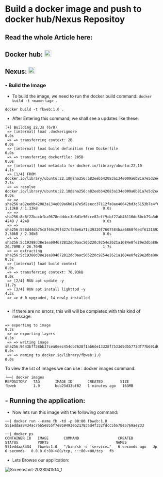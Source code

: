 <!-- <h1> Kubenetes Deployment using Argo CD </h1> -->
<h1> Build a docker image and push to docker hub/Nexus Repositoy </h1>

## Read the whole Article here: 
## Docker hub: <a href = "https://medium.com/@sagarkrp/docker-chapter-2-build-and-push-your-first-docker-image-7d7f9d71f1ca" target ="_blank"><img src = "https://img.shields.io/badge/medium-%23E4405G.svg?&style=for-the-badge&logo=medium&logoColor=black&white" height="22px"></a>

## Nexus: <a href = "https://medium.com/@sagarkrp/how-to-push-docker-images-to-nexus-repository-using-jenkins-4cc77d247a65" target ="_blank"><img src = "https://img.shields.io/badge/medium-%23E4405G.svg?&style=for-the-badge&logo=medium&logoColor=black&white" height="22px"></a>

<h3>- Build the Image </h3>

- To build the image, we need to run the docker build command: ```docker build -t <name:tag> . ```

```docker build -t fbweb:1.0 . ```

- After Entering this command, we shall see a updates like these:

``` └──| docker build -t fbweb:1.0 .
[+] Building 22.3s (6/8)                                                                                                         
 => [internal] load .dockerignore                                                                                           0.0s
 => => transferring context: 2B                                                                                             0.0s
 => [internal] load build definition from Dockerfile                                                                        0.0s
 => => transferring dockerfile: 205B                                                                                        0.0s
 => [internal] load metadata for docker.io/library/ubuntu:22.10                                                             4.1s
 => [1/4] FROM docker.io/library/ubuntu:22.10@sha256:a82eebb42083a134e009a6b81a7e5d2eecc37112fa8ae40642bd3c5153b7e4f0       2.3s
 => => resolve docker.io/library/ubuntu:22.10@sha256:a82eebb42083a134e009a6b81a7e5d2eecc37112fa8ae40642bd3c5153b7e4f0       0.0s
 => => sha256:a82eebb42083a134e009a6b81a7e5d2eecc37112fa8ae40642bd3c5153b7e4f0 1.13kB / 1.13kB                              0.0s
 => => sha256:8c8f22bacbfba9678edddcc3b6d1e56cce02eff9cbf27ab46116de30cb79a3d6 424B / 424B                                  0.0s
 => => sha256:558d44db75c8f69c29f427cf88e6a71c39320f7607584baa6860f6e4f6121892 2.30kB / 2.30kB                              0.0s
 => => sha256:5c19388d38e1ea904672812dd0aac505220c9254e2621a1684e0fe29e2dba80e 26.70MB / 26.70MB                            1.7s
 => => extracting sha256:5c19388d38e1ea904672812dd0aac505220c9254e2621a1684e0fe29e2dba80e                                   0.5s
 => [internal] load build context                                                                                           0.0s
 => => transferring context: 76.93kB                                                                                        0.0s
 => [2/4] RUN apt update -y                                                                                                11.7s
 => [3/4] RUN apt install lighttpd -y                                                                                       4.2s 
 => => # 0 upgraded, 14 newly installed
 
 ```

- If there are no errors, this will will be completed with this kind of message:

```
=> exporting to image                                                                                                      0.3s 
 => => exporting layers                                                                                                     0.3s 
 => => writing image sha256:9443bff58bb37cea0eec454cb7628f1ab6de13328f7533d9d55772df77b691d6                                0.0s 
 => => naming to docker.io/library/fbweb:1.0                                                                                0.0s 
```

To view the list of Images we can use : docker images command.

``` 
└──| docker images
REPOSITORY   TAG       IMAGE ID       CREATED        SIZE
fbweb        1.0       bcb23d33bf82   1 minutes ago   163MB 
```
<h2> - Running the application: </h2>

- Now lets run this image with the following command:

```
──| docker run --name fb -td -p 80:80 fbweb:1.0 
551eddaa8434ac7665e85bf7e959493eb21783ad4f332fdcc5b678e5769ae233

──| docker ps
CONTAINER ID   IMAGE       COMMAND                  CREATED         STATUS         PORTS                               NAMES
551eddaa8434   fbweb:1.0   "/bin/sh -c 'service…"   6 seconds ago   Up 6 seconds   0.0.0.0:80->80/tcp, :::80->80/tcp   fb

```

- Lets Browse our application:

![Screenshot-2023041514_1](https://user-images.githubusercontent.com/42873729/232205427-ff29a73a-2f36-4367-b391-50de702f6c3d.png)


